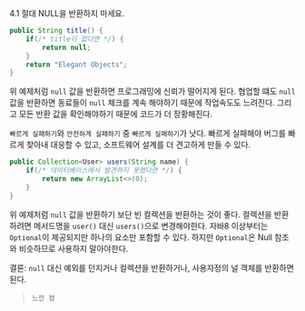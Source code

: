 4.1 절대 NULL을 반환하지 마세요.

``` java
public String title() {
    if(/* title이 없다면 */) {
        return null;
    }
    return "Elegant Objects";
}
```
위 예제처럼 `null` 값을 반환하면 프로그래밍에 신뢰가 떨어지게 된다. 
협업할 떄도 `null` 값을 반환하면 동료들이 `null` 체크를 계속 해야하기 때문에 작업속도도 느려진다. 
그리고 모든 반환 값을 확인해야하기 때문에 코드가 더 장황해진다.


`빠르게 실패하기`와 `안전하게 실패하기` 중 `빠르게 실패하기`가 낫다.
빠르게 실패해야 버그를 빠르게 찾아내 대응할 수 있고, 소프트웨어 설계를 더 견고하게 만들 수 있다.

``` java
public Collection<User> users(String name) {
    if(/* 데이터베이스에서 발견하지 못했다면 */) {
        return new ArrayList<>(0);
    }
}
```
위 예제처럼 `null` 값을 반환하기 보단 빈 컬렉션을 반환하는 것이 좋다.
컬렉션을 반환하려면 메서드명을 `user()` 대신 `users()`으로 변경해야한다.
자바8 이상부터는 `Optional`이 제공되지만 하나의 요소만 포함할 수 있다. 하지만 `Optional`은 Null 참조와 비슷하므로 사용하지 말아야한다.

결론: `null` 대신 예외를 던지거나 컬렉션을 반환하거나, 사용자정의 널 객체를 반환하면 된다.


> `느낀 점`
